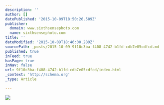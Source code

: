```yaml
---
description: ''
author: []
datePublished: '2015-10-09T18:50:26.509Z'
publisher:
  domain: www.sixthsensephoto.com
  name: sixthsensephoto.com
title: ''
dateModified: '2015-10-09T18:46:00.289Z'
sourcePath: _posts/2015-10-09-9f10c3ba-f408-4742-b1fd-cdb7e05cdfcd.md
published: true
inFeed: true
hasPage: true
inNav: false
url: 9f10c3ba-f408-4742-b1fd-cdb7e05cdfcd/index.html
_context: 'http://schema.org'
_type: Article

---
```

![](http://www.sixthsensephoto.com/photos/i-s2xRHJ4/1/X2/i-s2xRHJ4-X2.jpg)